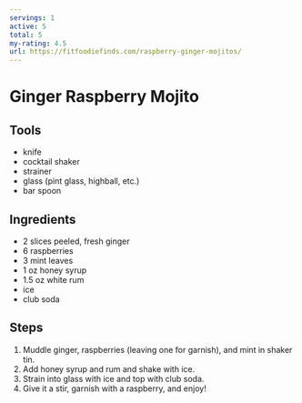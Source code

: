 ```yaml
---
servings: 1
active: 5
total: 5
my-rating: 4.5
url: https://fitfoodiefinds.com/raspberry-ginger-mojitos/
---
```


# Ginger Raspberry Mojito

## Tools

* knife
* cocktail shaker
* strainer
* glass (pint glass, highball, etc.)
* bar spoon

## Ingredients

* 2 slices peeled, fresh ginger
* 6 raspberries
* 3 mint leaves
* 1 oz honey syrup
* 1.5 oz white rum
* ice
* club soda

## Steps

1. Muddle ginger, raspberries (leaving one for garnish), and mint in shaker tin.
1. Add honey syrup and rum and shake with ice.
1. Strain into glass with ice and top with club soda.
1. Give it a stir, garnish with a raspberry, and enjoy!
